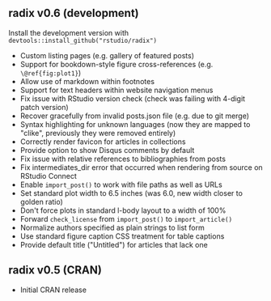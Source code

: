 
## radix v0.6 (development)

Install the development version with `devtools::install_github("rstudio/radix")`

* Custom listing pages (e.g. gallery of featured posts)
* Support for bookdown-style figure cross-references (e.g. `\@ref{fig:plot1}`)
* Allow use of markdown within footnotes
* Support for text headers within website navigation menus
* Fix issue with RStudio version check (check was failing with 4-digit patch version)
* Recover gracefully from invalid posts.json file (e.g. due to git merge)
* Syntax highlighting for unknown languages (now they are mapped to "clike", previously they were removed entirely)
* Correctly render favicon for articles in collections
* Provide option to show Disqus comments by default
* Fix issue with relative references to bibliographies from posts
* Fix intermediates_dir error that occurred when rendering from source on RStudio Connect
* Enable `import_post()` to work with file paths as well as URLs
* Set standard plot width to 6.5 inches (was 6.0, new width closer to golden ratio)
* Don't force plots in standard l-body layout to a width of 100%
* Forward `check_license` from `import_post()` to `import_article()`
* Normalize authors specified as plain strings to list form
* Use standard figure caption CSS treatment for table captions
* Provide default title ("Untitled") for articles that lack one

## radix v0.5 (CRAN)

* Initial CRAN release
